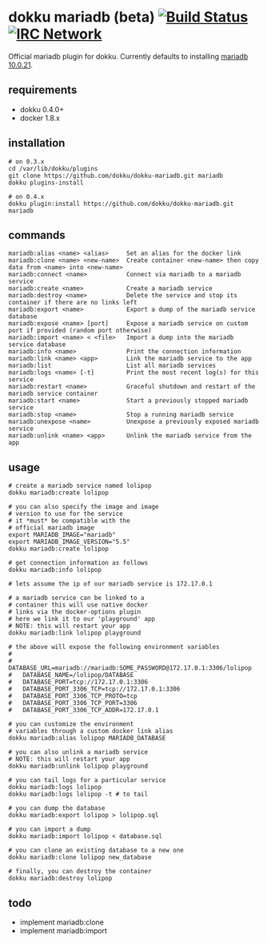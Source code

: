# dokku mariadb (beta) [![Build Status](https://img.shields.io/travis/dokku/dokku-mariadb.svg?branch=master "Build Status")](https://travis-ci.org/dokku/dokku-mariadb) [![IRC Network](https://img.shields.io/badge/irc-freenode-blue.svg "IRC Freenode")](https://webchat.freenode.net/?channels=dokku)

Official mariadb plugin for dokku. Currently defaults to installing [mariadb 10.0.21](https://hub.docker.com/_/mariadb/).

## requirements

- dokku 0.4.0+
- docker 1.8.x

## installation

```shell
# on 0.3.x
cd /var/lib/dokku/plugins
git clone https://github.com/dokku/dokku-mariadb.git mariadb
dokku plugins-install

# on 0.4.x
dokku plugin:install https://github.com/dokku/dokku-mariadb.git mariadb
```

## commands

```
mariadb:alias <name> <alias>     Set an alias for the docker link
mariadb:clone <name> <new-name>  Create container <new-name> then copy data from <name> into <new-name>
mariadb:connect <name>           Connect via mariadb to a mariadb service
mariadb:create <name>            Create a mariadb service
mariadb:destroy <name>           Delete the service and stop its container if there are no links left
mariadb:export <name>            Export a dump of the mariadb service database
mariadb:expose <name> [port]     Expose a mariadb service on custom port if provided (random port otherwise)
mariadb:import <name> < <file>   Import a dump into the mariadb service database
mariadb:info <name>              Print the connection information
mariadb:link <name> <app>        Link the mariadb service to the app
mariadb:list                     List all mariadb services
mariadb:logs <name> [-t]         Print the most recent log(s) for this service
mariadb:restart <name>           Graceful shutdown and restart of the mariadb service container
mariadb:start <name>             Start a previously stopped mariadb service
mariadb:stop <name>              Stop a running mariadb service
mariadb:unexpose <name>          Unexpose a previously exposed mariadb service
mariadb:unlink <name> <app>      Unlink the mariadb service from the app
```

## usage

```shell
# create a mariadb service named lolipop
dokku mariadb:create lolipop

# you can also specify the image and image
# version to use for the service
# it *must* be compatible with the
# official mariadb image
export MARIADB_IMAGE="mariadb"
export MARIADB_IMAGE_VERSION="5.5"
dokku mariadb:create lolipop

# get connection information as follows
dokku mariadb:info lolipop

# lets assume the ip of our mariadb service is 172.17.0.1

# a mariadb service can be linked to a
# container this will use native docker
# links via the docker-options plugin
# here we link it to our 'playground' app
# NOTE: this will restart your app
dokku mariadb:link lolipop playground

# the above will expose the following environment variables
#
#   DATABASE_URL=mariadb://mariadb:SOME_PASSWORD@172.17.0.1:3306/lolipop
#   DATABASE_NAME=/lolipop/DATABASE
#   DATABASE_PORT=tcp://172.17.0.1:3306
#   DATABASE_PORT_3306_TCP=tcp://172.17.0.1:3306
#   DATABASE_PORT_3306_TCP_PROTO=tcp
#   DATABASE_PORT_3306_TCP_PORT=3306
#   DATABASE_PORT_3306_TCP_ADDR=172.17.0.1

# you can customize the environment
# variables through a custom docker link alias
dokku mariadb:alias lolipop MARIADB_DATABASE

# you can also unlink a mariadb service
# NOTE: this will restart your app
dokku mariadb:unlink lolipop playground

# you can tail logs for a particular service
dokku mariadb:logs lolipop
dokku mariadb:logs lolipop -t # to tail

# you can dump the database
dokku mariadb:export lolipop > lolipop.sql

# you can import a dump
dokku mariadb:import lolipop < database.sql

# you can clone an existing database to a new one
dokku mariadb:clone lolipop new_database

# finally, you can destroy the container
dokku mariadb:destroy lolipop
```

## todo

- implement mariadb:clone
- implement mariadb:import
